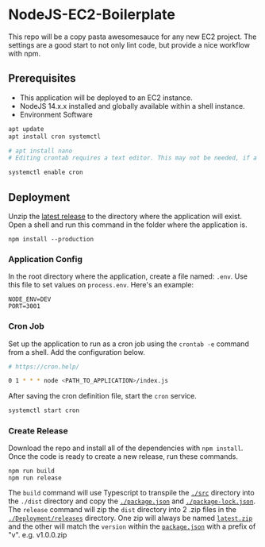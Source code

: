 # NodeJS-EC2-Boilerplate

This repo will be a copy pasta awesomesauce for any new EC2 project. The settings are a good start to not only lint code, but provide a nice workflow with npm.

## Prerequisites

- This application will be deployed to an EC2 instance.
- NodeJS 14.x.x installed and globally available within a shell instance.
- Environment Software

```bash
apt update
apt install cron systemctl

# apt install nano
# Editing crontab requires a text editor. This may not be needed, if a text editor already exists.

systemctl enable cron
```

## Deployment

Unzip the [latest release](./Deployment/releases/latest.zip) to the directory where the application will exist. Open a shell and run this command in the folder where the application is.

```
npm install --production
```

### Application Config

In the root directory where the application, create a file named: `.env`. Use this file to set values on `process.env`. Here's an example:

```
NODE_ENV=DEV
PORT=3001
```

### Cron Job

Set up the application to run as a cron job using the `crontab -e` command from a shell. Add the configuration below.

```bash
# https://cron.help/

0 1 * * * node <PATH_TO_APPLICATION>/index.js
```

After saving the cron definition file, start the `cron` service.

```bash
systemctl start cron
```

### Create Release

Download the repo and install all of the dependencies with `npm install`. Once the code is ready to create a new release, run these commands.

```
npm run build
npm run release
```

The `build` command will use Typescript to transpile the [`./src`](./src) directory into the `./dist` directory and copy the [`./package.json`](./package.json) and [`./package-lock.json`](./package-lock.json). The `release` command will zip the `dist` directory into 2 .zip files in the [`./Deployment/releases`](./Deployment/releases) directory. One zip will always be named [`latest.zip`](./Deployment/releases/latest.zip) and the other will match the `version` within the [`package.json`](./package.json) with a prefix of "v". e.g. v1.0.0.zip
